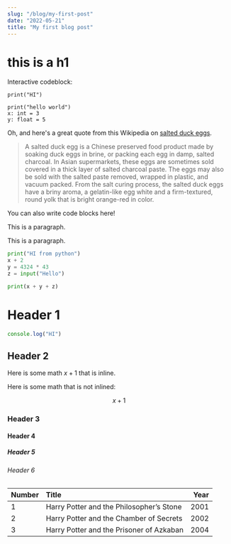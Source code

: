 ```yaml
---
slug: "/blog/my-first-post"
date: "2022-05-21"
title: "My first blog post"
---
```


# this is a h1

Interactive codeblock:

```python-interactive
print("HI")

print("hello world")
x: int = 3
y: float = 5

```


Oh, and here's a great quote from this Wikipedia on
[salted duck eggs](https://en.wikipedia.org/wiki/Salted_duck_egg).

> A salted duck egg is a Chinese preserved food product made by soaking duck
> eggs in brine, or packing each egg in damp, salted charcoal. In Asian
> supermarkets, these eggs are sometimes sold covered in a thick layer of salted
> charcoal paste. The eggs may also be sold with the salted paste removed,
> wrapped in plastic, and vacuum packed. From the salt curing process, the
> salted duck eggs have a briny aroma, a gelatin-like egg white and a
> firm-textured, round yolk that is bright orange-red in color.


You can also write code blocks here!

This is a paragraph.

This is a paragraph.

```python
print("HI from python")
x + 2
y = 4324 * 43
z = input("Hello")

print(x + y + z)
```

# Header 1

```js
console.log("HI")
```

## Header 2


Here is some math $x + 1$ that is inline.

Here is some math that is not inlined: 

$$ 
x + 1 
$$


### Header 3


#### Header 4

##### Header 5

###### Header 6


| Number | Title                                    | Year |
| :----- | :--------------------------------------- | ---: |
| 1      | Harry Potter and the Philosopher’s Stone | 2001 |
| 2      | Harry Potter and the Chamber of Secrets  | 2002 |
| 3      | Harry Potter and the Prisoner of Azkaban | 2004 |

